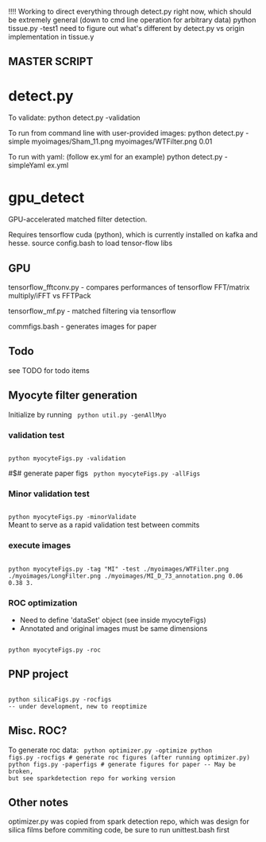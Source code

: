 !!!! Working to direct everything through detect.py right now, which should be extremely general (down to cmd line operation for arbitrary data) 
python tissue.py -test1
need to figure out what's different by detect.py vs origin implementation in tissue.y

## MASTER SCRIPT 
# detect.py 
To validate:
python detect.py -validation

To run from command line with user-provided images:
python detect.py -simple myoimages/Sham_11.png myoimages/WTFilter.png 0.01

To run with yaml: (follow ex.yml for an example) 
python detect.py -simpleYaml ex.yml


# gpu_detect
GPU-accelerated matched filter detection.

Requires tensorflow cuda (python), which is currently installed on kafka and hesse.
source config.bash to load tensor-flow libs


## GPU 
tensorflow_fftconv.py - compares performances of tensorflow FFT/matrix multiply/iFFT vs FFTPack

tensorflow_mf.py - matched filtering via tensorflow

commfigs.bash - generates images for paper 

## Todo
see TODO for todo items 

## Myocyte filter generation
Initialize by running
<code>
python util.py -genAllMyo
</code>

### validation test
<code>
python myocyteFigs.py -validation
</code>

#$# generate paper figs
<code>
python myocyteFigs.py -allFigs 
</code>

### Minor validation test
<code>
python myocyteFigs.py -minorValidate
</code>
Meant to serve as a rapid validation test between commits

### execute images 
<code>
python myocyteFigs.py -tag "MI" -test ./myoimages/WTFilter.png ./myoimages/LongFilter.png ./myoimages/MI_D_73_annotation.png 0.06 0.38 3.
</code>

### ROC optimization
- Need to define 'dataSet' object (see inside myocyteFigs)
- Annotated and original images must be same dimensions 
<code>
python myocyteFigs.py -roc
</code>


## PNP project
<code>
python silicaFigs.py -rocfigs 
-- under development, new to reoptimize
</code>

## Misc. ROC? 
To generate roc data:
<code>
python optimizer.py -optimize
python figs.py -rocfigs # generate roc figures (after running optimizer.py)
python figs.py -paperfigs # generate figures for paper
-- May be broken, but see sparkdetection repo for working version 
</code>

## Other notes
optimizer.py was copied from spark detection repo, which was design for silica films 
before commiting code, be sure to run unittest.bash first 


